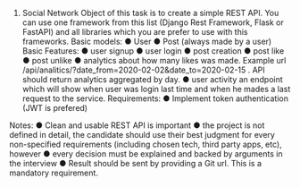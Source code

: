 1. Social Network
Object of this task is to create a simple REST API. You can use one framework from this list
(Django Rest Framework, Flask or FastAPI) and all libraries which you are prefer to use with
this frameworks.
Basic models:
● User
● Post (always made by a user)
Basic Features:
● user signup
● user login
● post creation
● post like
● post unlike
● analytics about how many likes was made. Example url
/api/analitics/?date_from=2020-02-02&date_to=2020-02-15 . API should return analytics
aggregated by day.
● user activity an endpoint which will show when user was login last time and when he
mades a last request to the service.
Requirements:
● Implement token authentication (JWT is prefered)

Notes:
● ​Clean and usable REST API is important
● the project is not defined in detail, the candidate should use their best judgment for every
non-specified requirements (including chosen tech, third party apps, etc), however
● every decision must be explained and backed by arguments in the interview
● Result should be sent by providing a Git url. This is a mandatory requirement.
